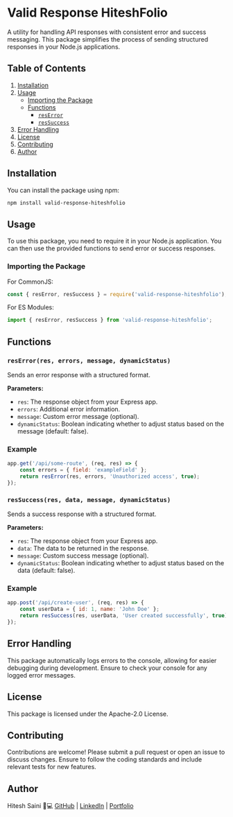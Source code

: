 # Valid Response HiteshFolio

A utility for handling API responses with consistent error and success messaging. This package simplifies the process of sending structured responses in your Node.js applications.

## Table of Contents

1. [Installation](#installation)
2. [Usage](#usage)
   - [Importing the Package](#importing-the-package)
   - [Functions](#functions)
     - [`resError`](#reserrorres-errors-message-dynamicstatus)
     - [`resSuccess`](#ressuccessres-data-message-dynamicstatus)
3. [Error Handling](#error-handling)
4. [License](#license)
5. [Contributing](#contributing)
6. [Author](#author)

## Installation

You can install the package using npm:

```bash
npm install valid-response-hiteshfolio
```

## Usage

To use this package, you need to require it in your Node.js application. You can then use the provided functions to send error or success responses.

### Importing the Package

For CommonJS:

```javascript
const { resError, resSuccess } = require('valid-response-hiteshfolio');

```

For ES Modules:

```javascript
import { resError, resSuccess } from 'valid-response-hiteshfolio';
```
## Functions

### `resError(res, errors, message, dynamicStatus)`

Sends an error response with a structured format.

**Parameters:**

- `res`: The response object from your Express app.
- `errors`: Additional error information.
- `message`: Custom error message (optional).
- `dynamicStatus`: Boolean indicating whether to adjust status based on the message (default: false).
### Example

```javascript
app.get('/api/some-route', (req, res) => {
    const errors = { field: 'exampleField' };
    return resError(res, errors, 'Unauthorized access', true);
});
```

### `resSuccess(res, data, message, dynamicStatus)`

Sends a success response with a structured format.

**Parameters:**

- `res`: The response object from your Express app.
- `data`: The data to be returned in the response.
- `message`: Custom success message (optional).
- `dynamicStatus`: Boolean indicating whether to adjust status based on the data (default: false).
### Example

```javascript
app.post('/api/create-user', (req, res) => {
    const userData = { id: 1, name: 'John Doe' };
    return resSuccess(res, userData, 'User created successfully', true);
});

```
## Error Handling

This package automatically logs errors to the console, allowing for easier debugging during development. Ensure to check your console for any logged error messages.

## License

This package is licensed under the Apache-2.0 License.

## Contributing

Contributions are welcome! Please submit a pull request or open an issue to discuss changes. Ensure to follow the coding standards and include relevant tests for new features.

## Author

Hitesh Saini  🧩💻
[GitHub](https://github.com/hitesh09saini) | [LinkedIn](https://www.linkedin.com/in/hitesh-saini09/) | [Portfolio](https://hitesh-folio.vercel.app/) 
